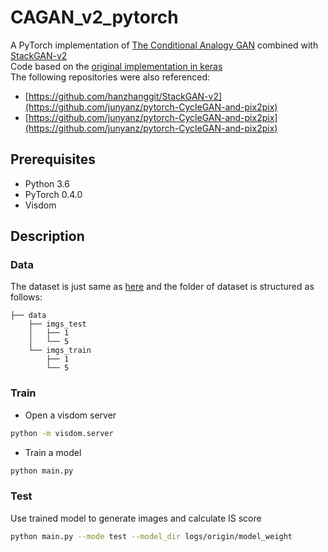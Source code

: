 # CAGAN_v2_pytorch
A PyTorch implementation of [The Conditional Analogy GAN](https://arxiv.org/abs/1709.04695) combined with [StackGAN-v2](https://arxiv.org/abs/1710.10916)  
Code based on the [original implementation in keras](https://github.com/shaoanlu/Conditional-Analogy-GAN-keras)  
The following repositories were also referenced:   
- [https://github.com/hanzhanggit/StackGAN-v2](https://github.com/junyanz/pytorch-CycleGAN-and-pix2pix)
- [https://github.com/junyanz/pytorch-CycleGAN-and-pix2pix](https://github.com/junyanz/pytorch-CycleGAN-and-pix2pix)  

## Prerequisites
- Python 3.6
- PyTorch 0.4.0
- Visdom

## Description
### Data
The dataset is just same as [here](https://github.com/shaoanlu/Conditional-Analogy-GAN-keras/blob/master/README.md#description) and the folder of dataset is structured as follows: 
```
├── data
    ├── imgs_test
    │   ├── 1
    │   └── 5
    └── imgs_train
        ├── 1
        └── 5

```

### Train
- Open a visdom server  
```bash
python -m visdom.server
```
- Train a model  
```bash
python main.py
```

### Test
Use trained model to generate images and calculate IS score  
```bash
python main.py --mode test --model_dir logs/origin/model_weight
```

